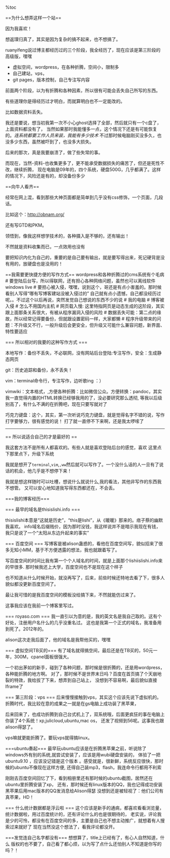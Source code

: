 %toc

==为什么想弄这样一个站==

因为我喜欢！

想返璞归真了，其实是因为复杂的搞不起来，也不想搞了。

ruanyifeng说过博主都经历过的三个阶段，我全经历了，现在应该是第三阶段的高级版，嘿嘿

* 虚拟空间，wordpress，在各种折腾，空间小，限制多
* 自己建站，vps，
* git pages，版本控制，自己专注写内容 

前面两个阶段，以为有折腾和各种因素，所以很有可能会丢失自己所写的东西。

有些道理你是得经历过才明白，而就算明白也不一定能改的。

比如数据资料丢失。

我还是要说，想当初我第一次不小心ghost选择了全部，然后就只有一个c盘了，上面资料都没有了，
当然如果那时我能懂多一点，这个情况下还是有可能恢复的。*连系统都要工作人员来装，我能有多少技术*
不过那时候电脑刚买没多久，也没多少东西，虽然被吓到了，也没多大损失。

后来的那次，真是我要崩溃了，做了些失常的事。

而现在，当然-资料-也收集更多了，更不能承受数据损失的痛苦了，但还是死性不改，继续折腾，
现在电脑是09年的，四个系统，硬盘500G，几乎都满了。这样的情况下，风险还是有的，却没备份多少


==向牛人看齐==

经常在网上混，看到那些大神页面都是简单到几乎没有css修饰，一个页面，几段话。

比如这个：http://obnam.org/

还有写GTD和PKM。

领悟到，像我这样想学技术的，各种摄入是不够的，还有输出！

不然就是资料收集而已，一点效用也没有

要把知识内化为自己的，重要的是自己要有输出，就是要写得出来，死记硬背是没有用的，放硬盘也是没用的！


==我需要更快捷方便的写作方式==
wordpress和各种折腾过的cms系统有个毛病
        # 要登陆后台写，所以得联网，还有担心各种网络问题，虽然也可以离线软件windows live
        # 要担心被入侵，嘿嘿，说到这个，哥还是有点小害羞的。那时候看别人写得“哪有写博客建站没被入侵过的”
自己就有点小遗憾，自己都没经历过呢。。不过这个以后再说，突然发觉自己想说的东西不少的说
                # 我的电脑
                # 博客被入侵
                # 怎么不用国内主机
        # 网页载入慢: 这里特指网页是动态生成的这阶段，其实跟上面那条关系很大，有被从程序漏洞入侵的风险
        # 数据丢失可能：第二点的缘故，所以经常记得要备份，但就跟设置密码一样，大家都懒
        # 程序升级带来的问题：不升级又不行，一般升级后会更安全，但升级又可能什么兼容问题，新界面、特性要适应


=== 所以相对的我要的这种写作方式 ===

本地写作：备份不丢失，不必联网，没有网站后台登陆:专注写作，安全：生成静态网页

git：历史追踪和备份，永不丢失！

vim：terminal命令行，专注写作，边听歌ing ：）

vimwiki：文本格式，,方便各种折腾：比如微信公众。方便转换：pandoc，其实我一直觉得内置的HTML转换已经够我用的了，没必要研究那么透彻, 等我以后级别高了，有什么不满的在折腾吧，现在只要写就对了

巧克力键盘：这个，其实，第一次听说巧克力键盘，就是觉得名字不错的说，写作打字要够力，很有感觉的说！
打了就一直停不下来啊，还是我太啰嗦了

-------

 == 所以说适合自己的才是最好的 ==

我这套方法不是所有人都喜欢的。有些人就是喜欢登陆后台的感觉，喜欢 这里点下那里点下，升级下系统

我就是想开了`terminal`,`vim`,`,ww`然后就可以写作了。一个没什么话的人一旦有了说话的机会，他几乎是不想停下来！

我就是想这样随时可以吐槽，想说什么就说什么,我的看法，其他非写作的东西我不想管。
又可以安心地知道我写得东西都还在，不会丢。



 ===我的博客经历===

=== 最早的域名是thisislishi.info ===

thisislishi本意是“这就是历史”，“this是lishi”，从《暖暖》那来的。痞子蔡的幽默我喜欢。
info域名后缀贱价，因为那时没钱，我这样说并不是暗示我现在有钱，我只是说了一个“太阳从东边升起来的事实”

=== 百度空间 ===
写博客是被alison蛊惑的，看他在百度空间写，貌似招来了很多无知小MM，基于不方便透露的想法，我也就跟着写了。

写百度空间的时间比我有第一个个人域名的时间，就是上面那个lishiislishi.info来的早很多.
那时候我还上大学，百度空间也不是现在这个样子

也不知道从什么时候开始，就没再写了，后来，前些时候还特地去看了下，很多人貌似都没更新百度空间了。

最让我可惜的是我百度空间的模板没给搞下来，不然就能仿过来了。

这事我应该在我前一个博客里写过。

=== royaso.com ===
我一直引以为意的是，我的英文名是我自己取的。这有个好处，注册用户名什么的几乎没重名过。
这也是我第一个正式的域名，我准备用到死了。2012年的。

alison这次走我后面了，他的域名是我帮他买的，嘿嘿

=== 虚拟空间TB买的===
有了域名就得搞空间，最后还是在TB买的，50元一年，300M，cpanel面板很强大。

一个初出茅如的新手，碰到了各种问题，那时候是很折腾的，还是用wordpress，各种能折腾的地方啊。
对了，那时候不是世界末日吗？百度在首页搞了个天崩地裂的特效，我给拔了下来，想弄到自己站上，
没想到不容易啊，最后貌似直接Iframe了

=== 第三阶段：vps ===
后来慢慢接触到vps，其实这个应该先说下虚拟机的。折腾时代，我比较在意的成果之一就是在gs电脑上成功装了黑苹果，

后来回来了，也成功折腾到自己台式机上了，双系统哦，后面更疯狂的事在电脑上你装了4个系统！xp,julicloud,ubuntu,mac os， 还发了视频到56呢。这事我也跟alison得瑟了。

vps嘛就更能折腾了。要玩vps就得搞linux。

===ubuntu奏起===
最早玩ubuntu应该是在折腾黑苹果之前，听说除了windows外有别的系统,就尝试安装了，应该是用wubi硬盘安装的，
体验了一把ubuntu9.10 ，应该没记错是这个版本 。感受就是，很新鲜，系统反应很快，那时候的ubuntu不像现在这样方便,
还得自己装mp3，flash，我连命令行都用不利索

刚刚去百度空间回忆了下，看到相册里还有那时候的ubuntu截图，居然还在ubuntu里折腾安装了xp，
还有，那时候还有linux版本的QQ，我也记得成功安装黑苹果后用mac版本的QQ发消息给Alison得瑟
没想到还是被轻视了：他们公司有真苹果，HD！


=== 什么统计数据都是浮云啦 ===
这个应该是新手的通病，都喜欢看看浏览量，统计数据啦，用过百度统计的，还有评论什么的也是很期待的，
老实说，评论我是少的可怜，都没有在百度空间的多，主要是自己也不想主动推广，就想着有人搜索过来就好了
现在当然没这个想法了，看我评论都没开。


===发觉连自己名字都没有===
想想算了，title上已经有了，有心人自然知道，什么 版权的也不要了，自己看了都心烦，以为写了点什么还怕别人不知道是你写的吗？！


